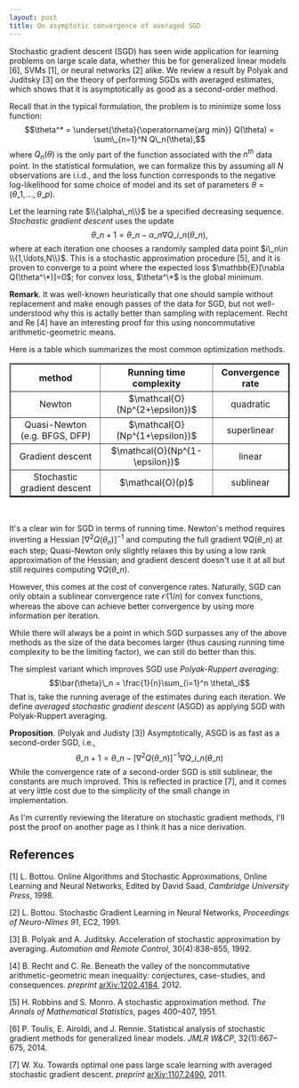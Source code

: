 ```yaml
---
layout: post
title: On asymptotic convergence of averaged SGD
---
```


Stochastic gradient descent (SGD) has seen wide application for learning problems on large scale data, whether this be for generalized linear models [6], SVMs [1], or neural networks [2] alike.  We review a result by Polyak and Juditsky [3] on the theory of performing SGDs with averaged estimates, which shows that it is asymptotically as good as a second-order method.

Recall that in the typical formulation, the problem is to minimize some loss function:
$$\theta^* = \underset{\theta}{\operatorname{arg min}} Q(\theta) = \sum\_{n=1}^N Q\_n(\theta),$$
where $Q_n(\theta)$ is the only part of the function associated with the $n^{th}$ data point. In the statistical formulation, we can formalize this by assuming all $N$ observations are i.i.d., and the loss function corresponds to the negative log-likelihood for some choice of model and its set of parameters $\theta=(\theta\_1,\ldots,\theta\_p)$.

Let the learning rate $\\{\alpha\_n\\}$ be a specified decreasing sequence. *Stochastic gradient descent* uses the update
$$\theta\_{n+1} = \theta\_n - \alpha\_n\nabla Q\_{i\_n}(\theta\_n),$$
where at each iteration one chooses a randomly sampled data point $i\_n\in
\\{1,\ldots,N\\}$. This is a stochastic approximation procedure [5], and it is proven to converge to a point where the expected loss $\mathbb{E}[\nabla Q(\theta^\*)]=0$; for convex loss, $\theta^\*$ is the global minimum.

**Remark**. It was well-known heuristically that one should sample without replacement and make enough passes of the data for SGD, but not well-understood why this is actally better than sampling with replacement. Recht and Re [4] have an interesting proof for this using noncommutative arithmetic-geometric means.

Here is a table which summarizes the most common optimization methods.

<table border="2" style="width:100%; text-align:center;">
<thead>
  <tr>
    <th>method</th>
    <th>Running time complexity</th>
    <th>Convergence rate</th>
  </tr>
</thead>
<tbody>
  <tr>
    <td>Newton</td>
    <td>$\mathcal{O}(Np^{2+\epsilon})$</td>
    <td>quadratic</td>
  </tr>
  <tr>
    <td>Quasi-Newton (e.g. BFGS, DFP)</td>
    <td>$\mathcal{O}(Np^{1+\epsilon})$</td>
    <td>superlinear</td>
  </tr>
  <tr>
    <td>Gradient descent</td>
    <td>$\mathcal{O}(Np^{1-\epsilon})$</td>
    <td>linear</td>
  </tr>
  <tr>
    <td>Stochastic gradient descent</td>
    <td>$\mathcal{O}(p)$</td>
    <td>sublinear</td>
  </tr>
</tbody>
</table>
<br>

It's a clear win for SGD in terms of running time. Newton's method requires inverting a Hessian $[\nabla^2 Q(\theta_n)]^{-1}$ and computing the full gradient $\nabla Q(\theta\_n)$ at each step; Quasi-Newton only slightly relaxes this by using a low rank approximation of the Hessian; and gradient descent doesn't use it at all but still requires computing $\nabla Q(\theta\_n)$.

However, this comes at the cost of convergence rates. Naturally, SGD can only obtain a sublinear convergence rate $\mathcal{O}(1/n)$ for convex functions, whereas the above can achieve better convergence by using more information per iteration.

While there will always be a point in which SGD surpasses any of the above methods as the size of the data becomes larger (thus causing running time complexity to be the limiting factor), we can still do better than this.

The simplest variant which improves SGD use *Polyak-Ruppert averaging*:
$$\bar{\theta}\_n = \frac{1}{n}\sum_{i=1}^n \theta\_i$$
That is, take the running average of the estimates during each iteration. We define *averaged stochastic gradient descent* (ASGD) as applying SGD with Polyak-Ruppert averaging.

**Proposition**. (Polyak and Judisty [3]) Asymptotically, ASGD is as fast as a second-order SGD, i.e.,
$$\theta\_{n+1} = \theta\_n - [\nabla^2Q(\theta\_n)]^{-1}\nabla Q\_{i\_n}(\theta\_n)$$
While the convergence rate of a second-order SGD is still sublinear, the constants are much improved. This is reflected in practice [7], and it comes at very little cost due to the simplicity of the small change in implementation.

As I'm currently reviewing the literature on stochastic gradient methods, I'll post the proof on another page as I think it has a nice derivation.

## References

[1] L. Bottou. Online Algorithms and Stochastic Approximations, Online Learning and Neural Networks, Edited by David Saad, *Cambridge University Press*, 1998.

[2] L. Bottou. Stochastic Gradient Learning in Neural Networks, *Proceedings of Neuro-Nîmes 91*, EC2, 1991.

[3] B. Polyak and A. Juditsky. Acceleration of stochastic approximation by averaging. *Automation and Remote Control*, 30(4):838–855, 1992.

[4] B. Recht and C. Re. Beneath the valley of the noncommutative arithmetic-geometric mean inequality: conjectures, case-studies, and consequences. *preprint* [arXiv:1202.4184](http://arxiv.org/abs/1202.4184), 2012.

[5] H. Robbins and S. Monro. A stochastic approximation method. *The Annals of Mathematical Statistics*, pages 400–407, 1951.

[6] P. Toulis, E. Airoldi, and J. Rennie. Statistical analysis of stochastic gradient methods for generalized linear models. *JMLR W&CP*, 32(1):667–675, 2014.

[7] W. Xu. Towards optimal one pass large scale learning with averaged stochastic gradient descent. *preprint* [arXiv:1107.2490](http://arxiv.org/abs/1107.2490), 2011.
